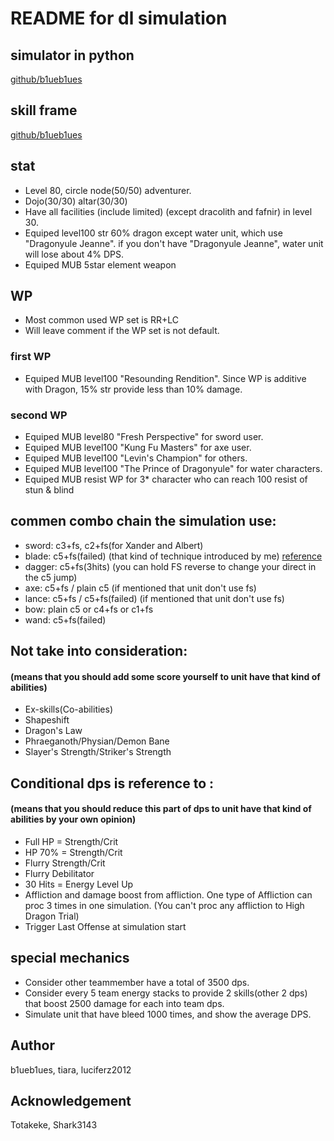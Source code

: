 # README for dl simulation


## simulator in python
[github/b1ueb1ues](https://github.com/b1ueb1ues/dl)

## skill frame
[github/b1ueb1ues](https://github.com/b1ueb1ues/dl/tree/master/framedata/skills)



## stat
- Level 80, circle node(50/50) adventurer.
- Dojo(30/30) altar(30/30) 
- Have all facilities (include limited) (except dracolith and fafnir) in level 30.
- Equiped level100 str 60% dragon except water unit, which use "Dragonyule Jeanne". if you don't have "Dragonyule Jeanne", water unit will lose about 4% DPS.
- Equiped MUB 5star element weapon

## WP
- Most common used WP set is RR+LC
- Will leave comment if the WP set is not default.

### first WP
- Equiped MUB level100 "Resounding Rendition". Since WP is additive with Dragon, 15% str provide less than 10% damage.

### second WP
- Equiped MUB level80 "Fresh Perspective" for sword user.
- Equiped MUB level100 "Kung Fu Masters" for axe user.
- Equiped MUB level100 "Levin's Champion" for others.
- Equiped MUB level100 "The Prince of Dragonyule" for water characters.
- Equiped MUB resist WP for 3\* character who can reach 100 resist of stun & blind


## commen combo chain the simulation use:
- sword: c3+fs, c2+fs(for Xander and Albert)
- blade: c5+fs(failed) (that kind of technique introduced by me) [reference](https://www.bilibili.com/video/av38956687/)
- dagger: c5+fs(3hits) (you can hold FS reverse to change your direct in the c5 jump)
- axe: c5+fs / plain c5 (if mentioned that unit don't use fs)
- lance: c5+fs / c5+fs(failed) (if mentioned that unit don't use fs)
- bow: plain c5 or c4+fs or c1+fs
- wand: c5+fs(failed)

## Not take into consideration: 
#### (means that you should add some score yourself to unit have that kind of abilities)
- Ex-skills(Co-abilities)
- Shapeshift
- Dragon's Law
- Phraeganoth/Physian/Demon Bane
- Slayer's Strength/Striker's Strength

## Conditional dps is reference to :
#### (means that you should reduce this part of dps to unit have that kind of abilities by your own opinion)
- Full HP = Strength/Crit
- HP 70% = Strength/Crit
- Flurry Strength/Crit
- Flurry Debilitator
- 30 Hits = Energy Level Up
- Affliction and damage boost from affliction. One type of Affliction can proc 3 times in one simulation. (You can't proc any affliction to High Dragon Trial)
- Trigger Last Offense at simulation start

## special mechanics
- Consider other teammember have a total of 3500 dps.
- Consider every 5 team energy stacks to provide 2 skills(other 2 dps) that boost 2500 damage for each into team dps.
- Simulate unit that have bleed 1000 times, and show the average DPS. 

## Author
b1ueb1ues, tiara, luciferz2012

## Acknowledgement
Totakeke, Shark3143
